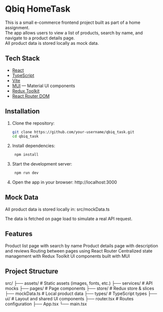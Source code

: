 # Qbiq HomeTask 

This is a small e-commerce frontend project built as part of a home assignment.  
The app allows users to view a list of products, search by name, and navigate to a product details page.  
All product data is stored locally as mock data.

##  Tech Stack

- [React](https://react.dev/)
- [TypeScript](https://www.typescriptlang.org/)
- [Vite](https://vitejs.dev/)
- [MUI](https://mui.com/) — Material UI components
- [Redux Toolkit](https://redux-toolkit.js.org/)
- [React Router DOM](https://reactrouter.com/)

##  Installation

1. Clone the repository:
   ```bash
   git clone https://github.com/your-username/qbiq_task.git
   cd qbiq_task

2. Install dependencies:
   ```bash
    npm install


3. Start the development server:
   ```bash
    npm run dev


4. Open the app in your browser:
   http://localhost:3000

## Mock Data

All product data is stored locally in:
src/mockData.ts

The data is fetched on page load to simulate a real API request.

##  Features

 Product list page with search by name
 Product details page with description and reviews
 Routing between pages using React Router
 Centralized state management with Redux Toolkit
 UI components built with MUI

## Project Structure
src/
├── assets/            # Static assets (images, fonts, etc.)
├── services/          # API mocks
├── pages/             # Page components
├── store/             # Redux store & slices
├── mockData.ts        # Local product data
├── types/             # TypeScript types
├── ui/                # Layout and shared UI components
├── router.tsx         # Routes configuration
├── App.tsx
└── main.tsx
